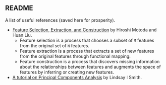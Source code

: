 ## README

A list of useful references (saved here for prosperity).

* [Feature Selection, Extraction, and Construction](fdws02.pdf) by Hiroshi Motoda and Huan Liu.
    * Feature selection is a process that chooses a subset of `M` features from the original set of `N` features.
    * Feature extraction is a process that extracts a set of new features from the original features through functional mapping.
    * Feature construction is a process that discovers missing information about the relationships between features and augments the space of features by inferring or creating new features.
* [A tutorial on Principal Components Analysis](OUCS-2002-12.pdf) by Lindsay I Smith.

